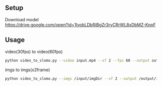 ## Setup
Download model  
https://drive.google.com/open?id=1IvobLDbRiBgZr3ryCRrWL8xDbMZ-KnpF
## Usage
video(30fps) to video(60fps)
```bash
python video_to_slomo.py --video input.mp4 --sf 2 --fps 60 --output out.mp4
```
imgs to imgs(x2frame)
```bash
python video_to_slomo.py --imgs /input/imgDir --sf 2 --output /output/imgDir
```
